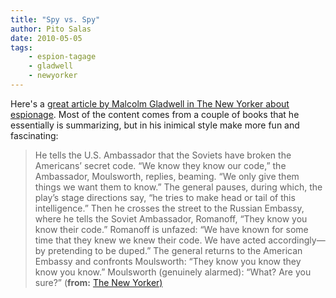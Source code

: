 ```yaml
---
title: "Spy vs. Spy"
author: Pito Salas
date: 2010-05-05
tags:
    - espion-tagage
    - gladwell
    - newyorker
---
```




Here's a [great article by Malcolm Gladwell in The New Yorker about
espionage](<http://www.newyorker.com/arts/critics/atlarge/2010/05/10/100510crat_atlarge_gladwell>).
Most of the content comes from a couple of books that he essentially is
summarizing, but in his inimical style make more fun and fascinating:

> He tells the U.S. Ambassador that the Soviets have broken the Americans’
> secret code. “We know they know our code,” the Ambassador, Moulsworth,
> replies, beaming. “We only give them things we want them to know.” The
> general pauses, during which, the play’s stage directions say, “he tries to
> make head or tail of this intelligence.” Then he crosses the street to the
> Russian Embassy, where he tells the Soviet Ambassador, Romanoff, “They know
> you know their code.” Romanoff is unfazed: “We have known for some time that
> they knew we knew their code. We have acted accordingly—by pretending to be
> duped.” The general returns to the American Embassy and confronts
> Moulsworth: “They know you know they know you know.” Moulsworth (genuinely
> alarmed): “What? Are you sure?” (**from:** [The New
> Yorker)](<http://www.newyorker.com/arts/critics/atlarge/2010/05/10/100510crat_atlarge_gladwell?currentPage=all#ixzz0n3eIfwtm>)  
>


